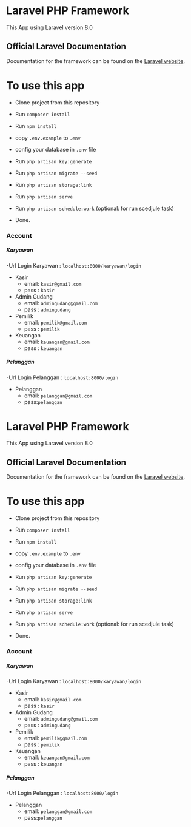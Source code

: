 # Laravel PHP Framework
This App using Laravel version 8.0

## Official Laravel Documentation

Documentation for the framework can be found on the [Laravel website](http://laravel.com/docs).

# To use this app

- Clone project from this repository

- Run `composer install`
- Run `npm install `
- copy `.env.example` to `.env`
- config your database in ` .env ` file

- Run `php artisan key:generate`

- Run `php artisan migrate --seed`

- Run `php artisan storage:link`

- Run `php artisan serve`
  
- Run `php artisan schedule:work` (optional: for run scedjule task)

- Done.

### Account
##### Karyawan
-Url Login Karyawan : `localhost:8000/karyawan/login`
 - Kasir
    - email: `kasir@gmail.com`
    - pass : `kasir`
 - Admin Gudang
    - email: `admingudang@gmail.com`
    - pass : `admingudang`
 - Pemilik
    - email: `pemilik@gmail.com`
    - pass : `pemilik`
 - Keuangan
    - email: `keuangan@gmail.com`
    - pass : `keuangan`
##### Pelanggan
-Url Login Pelanggan : `localhost:8000/login`
  - Pelanggan
    - email: `pelanggan@gmail.com`
    - pass:`pelanggan`
# Laravel PHP Framework
This App using Laravel version 8.0

## Official Laravel Documentation

Documentation for the framework can be found on the [Laravel website](http://laravel.com/docs).

# To use this app

- Clone project from this repository

- Run `composer install`
- Run `npm install `
- copy `.env.example` to `.env`
- config your database in ` .env ` file

- Run `php artisan key:generate`

- Run `php artisan migrate --seed`

- Run `php artisan storage:link`

- Run `php artisan serve`
  
- Run `php artisan schedule:work` (optional: for run scedjule task)

- Done.

### Account
##### Karyawan
-Url Login Karyawan : `localhost:8000/karyawan/login`
 - Kasir
    - email: `kasir@gmail.com`
    - pass : `kasir`
 - Admin Gudang
    - email: `admingudang@gmail.com`
    - pass : `admingudang`
 - Pemilik
    - email: `pemilik@gmail.com`
    - pass : `pemilik`
 - Keuangan
    - email: `keuangan@gmail.com`
    - pass : `keuangan`
##### Pelanggan
-Url Login Pelanggan : `localhost:8000/login`
  - Pelanggan
    - email: `pelanggan@gmail.com`
    - pass:`pelanggan`
